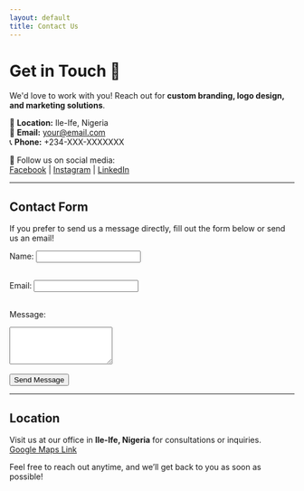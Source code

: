 ```yaml
---
layout: default
title: Contact Us
---
```


# Get in Touch 📩

We'd love to work with you! Reach out for **custom branding, logo design, and marketing solutions**.

📍 **Location:** Ile-Ife, Nigeria  
📧 **Email:** [your@email.com](mailto:your@email.com)  
📞 **Phone:** +234-XXX-XXXXXXX  

🔗 Follow us on social media:  
[Facebook](#) | [Instagram](#) | [LinkedIn](#)

---

## Contact Form

If you prefer to send us a message directly, fill out the form below or send us an email!

<form action="your-form-handler-url" method="POST">
  <label for="name">Name:</label>
  <input type="text" id="name" name="name" required><br><br>
  
  <label for="email">Email:</label>
  <input type="email" id="email" name="email" required><br><br>
  
  <label for="message">Message:</label><br>
  <textarea id="message" name="message" rows="4" required></textarea><br><br>
  
  <input type="submit" value="Send Message">
</form>

---

## Location

Visit us at our office in **Ile-Ife, Nigeria** for consultations or inquiries.  
[Google Maps Link](https://www.google.com/maps?q=Ile-Ife,+Nigeria)

Feel free to reach out anytime, and we’ll get back to you as soon as possible!

